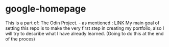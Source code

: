 # google-homepage

This is a part of: The Odin Project. - as mentioned : <a href="http://www.theodinproject.com/web-development-101/html-css"> LINK</a>
My main goal of setting this repo is to make the very first step in creating my portfolio, also I will try to
describe what I have already learned. (Going to do this at the end of the proces)


